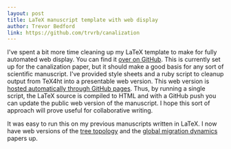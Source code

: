 ```yaml
---
layout: post
title: LaTeX manuscript template with web display
author: Trevor Bedford
link: https://github.com/trvrb/canalization
---
```


I've spent a bit more time cleaning up my LaTeX template to make for fully automated web display.  You can find it [over on GitHub](https://github.com/trvrb/canalization). This is currently set up for the canalization paper, but it should make a good basis for any sort of scientific manuscript.  I've provided style sheets and a ruby script to cleanup output from TeX4ht into a presentable web version.  This web version is [hosted automatically through GitHub pages](http://trvrb.github.io/canalization/).  Thus, by running a single script, the LaTeX source is compiled to HTML and with a GitHub push you can update the public web version of the manuscript.  I hope this sort of approach will prove useful for collaborative writing.  

It was easy to run this on my previous manuscripts written in LaTeX.  I now have web versions of the [tree topology](http://www.trevorbedford.com/tree_topology/) and the [global migration dynamics](http://www.trevorbedford.com/migration_dynamics/) papers up.

